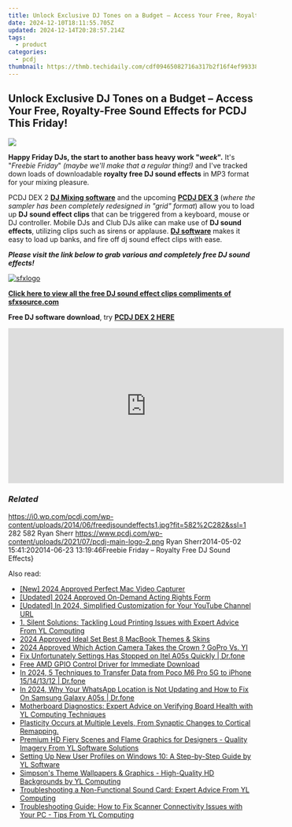 ```yaml
---
title: Unlock Exclusive DJ Tones on a Budget – Access Your Free, Royalty-Free Sound Effects for PCDJ This Friday!
date: 2024-12-10T18:11:55.705Z
updated: 2024-12-14T20:28:57.214Z
tags:
  - product
categories:
  - pcdj
thumbnail: https://thmb.techidaily.com/cdf09465082716a317b2f16f4ef99338eb56d0b864c0910b3b97914866d756b0.jpg
---
```


## Unlock Exclusive DJ Tones on a Budget – Access Your Free, Royalty-Free Sound Effects for PCDJ This Friday!

[![](https://i0.wp.com/pcdj.com/wp-content/uploads/2014/06/freedjsoundeffects1.jpg?resize=582%2C270&ssl=1)](https://i0.wp.com/pcdj.com/wp-content/uploads/2014/06/freedjsoundeffects1.jpg?fit=582%2C282&ssl=1 "freedjsoundeffects1")

**Happy Friday DJs, the start to another bass heavy work "_week_".** It's "_Freebie Friday_" _(maybe we'll make that a regular thing!)_ and I've tracked down loads of downloadable **royalty free DJ sound effects** in MP3 format for your mixing pleasure. 

PCDJ DEX 2 [**DJ Mixing software**](https://tools.techidaily.com/pcdj/products/) and the upcoming **[PCDJ DEX 3](https://tools.techidaily.com/pcdj/products/)** (_where the sampler has been_ _completely redesigned in "grid" format_) allow you to load up **DJ** **sound effect clips** that can be triggered from a keyboard, mouse or DJ controller. Mobile DJs and Club DJs alike can make use of **DJ sound effects**, utilizing clips such as sirens or applause. [**DJ software**](https://tools.techidaily.com/pcdj/products/) makes it easy to load up banks, and fire off dj sound effect clips with ease. 

_**Please visit the link below to grab various and completely free DJ sound effects!**_ 

[![sfxlogo](https://pcdj.com/wp-content/uploads/2014/05/sfxlogo.jpg)](https://pcdj.com/wp-content/uploads/2014/05/sfxlogo.jpg) 

**[Click here to view all the free DJ sound effect clips compliments of sfxsource.com](http://www.sfxsource.com/free-sound-effects.cfm)** 

**Free DJ software download**, try **[PCDJ DEX 2 HERE](https://tools.techidaily.com/pcdj/products/)**

<!-- affiliate ads begin -->
<iframe width="560" height="315" src="https://www.youtube.com/embed/KF793jv1LIc?si=fJOogQJ2f8JUfTzZ" title="YouTube video player" frameborder="0" allow="accelerometer; autoplay; clipboard-write; encrypted-media; gyroscope; picture-in-picture; web-share" referrerpolicy="strict-origin-when-cross-origin" allowfullscreen></iframe>
<!-- affiliate ads end -->

### _Related_

https://i0.wp.com/pcdj.com/wp-content/uploads/2014/06/freedjsoundeffects1.jpg?fit=582%2C282&ssl=1 282 582 Ryan Sherr https://www.pcdj.com/wp-content/uploads/2021/07/pcdj-main-logo-2.png Ryan Sherr2014-05-02 15:41:202014-06-23 13:19:46Freebie Friday – Royalty Free DJ Sound Effects}

<ins class="adsbygoogle"
     style="display:block"
     data-ad-format="autorelaxed"
     data-ad-client="ca-pub-7571918770474297"
     data-ad-slot="1223367746"></ins>

<ins class="adsbygoogle"
     style="display:block"
     data-ad-client="ca-pub-7571918770474297"
     data-ad-slot="8358498916"
     data-ad-format="auto"
     data-full-width-responsive="true"></ins>

<span class="atpl-alsoreadstyle">Also read:</span>
<div><ul>
<li><a href="https://screen-activity-recording.techidaily.com/new-2024-approved-perfect-mac-video-capturer/"><u>[New] 2024 Approved Perfect Mac Video Capturer</u></a></li>
<li><a href="https://fox-info.techidaily.com/updated-2024-approved-on-demand-acting-rights-form/"><u>[Updated] 2024 Approved On-Demand Acting Rights Form</u></a></li>
<li><a href="https://youtube-tips.techidaily.com/ed-in-2024-simplified-customization-for-your-youtube-channel-url/"><u>[Updated] In 2024, Simplified Customization for Your YouTube Channel URL</u></a></li>
<li><a href="https://win-exclusive.techidaily.com/1-silent-solutions-tackling-loud-printing-issues-with-expert-advice-from-yl-computing/"><u>1. Silent Solutions: Tackling Loud Printing Issues with Expert Advice From YL Computing</u></a></li>
<li><a href="https://some-techniques.techidaily.com/2024-approved-ideal-set-best-8-macbook-themes-and-skins/"><u>2024 Approved Ideal Set Best 8 MacBook Themes & Skins</u></a></li>
<li><a href="https://article-posts.techidaily.com/2024-approved-which-action-camera-takes-the-crown-gopro-vs-yi/"><u>2024 Approved Which Action Camera Takes the Crown ? GoPro Vs. YI</u></a></li>
<li><a href="https://howto.techidaily.com/fix-unfortunately-settings-has-stopped-on-itel-a05s-quickly-drfone-by-drfone-fix-android-problems-fix-android-problems/"><u>Fix Unfortunately Settings Has Stopped on Itel A05s Quickly | Dr.fone</u></a></li>
<li><a href="https://win-amazing.techidaily.com/free-amd-gpio-control-driver-for-immediate-download/"><u>Free AMD GPIO Control Driver for Immediate Download</u></a></li>
<li><a href="https://android-transfer.techidaily.com/in-2024-5-techniques-to-transfer-data-from-poco-m6-pro-5g-to-iphone-15141312-drfone-by-drfone-transfer-from-android-transfer-from-android/"><u>In 2024, 5 Techniques to Transfer Data from Poco M6 Pro 5G to iPhone 15/14/13/12 | Dr.fone</u></a></li>
<li><a href="https://location-social.techidaily.com/in-2024-why-your-whatsapp-location-is-not-updating-and-how-to-fix-on-samsung-galaxy-a05s-drfone-by-drfone-virtual-android/"><u>In 2024, Why Your WhatsApp Location is Not Updating and How to Fix On Samsung Galaxy A05s | Dr.fone</u></a></li>
<li><a href="https://win-exclusive.techidaily.com/motherboard-diagnostics-expert-advice-on-verifying-board-health-with-yl-computing-techniques/"><u>Motherboard Diagnostics: Expert Advice on Verifying Board Health with YL Computing Techniques</u></a></li>
<li><a href="https://win-exclusive.techidaily.com/plasticity-occurs-at-multiple-levels-from-synaptic-changes-to-cortical-remapping/"><u>Plasticity Occurs at Multiple Levels, From Synaptic Changes to Cortical Remapping.</u></a></li>
<li><a href="https://win-exclusive.techidaily.com/premium-hd-fiery-scenes-and-flame-graphics-for-designers-quality-imagery-from-yl-software-solutions/"><u>Premium HD Fiery Scenes and Flame Graphics for Designers - Quality Imagery From YL Software Solutions</u></a></li>
<li><a href="https://win-exclusive.techidaily.com/setting-up-new-user-profiles-on-windows-10-a-step-by-step-guide-by-yl-software/"><u>Setting Up New User Profiles on Windows 10: A Step-by-Step Guide by YL Software</u></a></li>
<li><a href="https://win-exclusive.techidaily.com/simpsons-theme-wallpapers-and-graphics-high-quality-hd-backgrounds-by-yl-computing/"><u>Simpson's Theme Wallpapers & Graphics - High-Quality HD Backgrounds by YL Computing</u></a></li>
<li><a href="https://win-exclusive.techidaily.com/troubleshooting-a-non-functional-sound-card-expert-advice-from-yl-computing/"><u>Troubleshooting a Non-Functional Sound Card: Expert Advice From YL Computing</u></a></li>
<li><a href="https://win-exclusive.techidaily.com/troubleshooting-guide-how-to-fix-scanner-connectivity-issues-with-your-pc-tips-from-yl-computing/"><u>Troubleshooting Guide: How to Fix Scanner Connectivity Issues with Your PC - Tips From YL Computing</u></a></li>
</ul></div>

